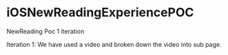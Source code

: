 # iOSNewReadingExperiencePOC
NewReading Poc 1 iteration 

Iteration 1: We have used a video and broken down the video into sub page.
